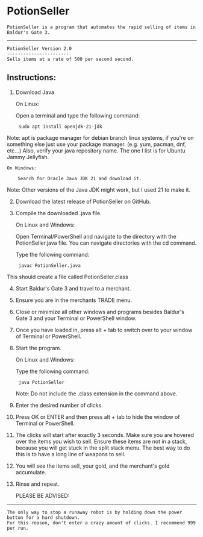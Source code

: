# PotionSeller 

	PotionSeller is a program that automates the rapid selling of items in Baldur's Gate 3.
----------------------------------------------------------------------------------------------------		

	PotionSeller Version 2.0
	-----------------------
	Sells items at a rate of 500 per second second.


Instructions:
------------------------------------------------------------------------------------------
1. Download Java

	On Linux:
		
	Open a terminal and type the following command:

		sudo apt install openjdk-21-jdk
	
Note: apt is package manager for debian branch linux systems,
if you're on something else just use your package manager. (e.g. yum, pacman, dnf, etc...)
Also, verify your java repository name. The one I list is for Ubuntu Jammy Jellyfish.

	On Windows:

		Search for Oracle Java JDK 21 and download it.

Note: Other versions of the Java JDK might work, but I used 21 to make it.


2. Download the latest release of PotionSeller on GitHub.


3. Compile the downloaded .java file.

	On Linux and Windows:

	Open Terminal/PowerShell and navigate to the directory with the PotionSeller.java file. 
	You can navigate directories with the cd command.

	Type the following command:

		javac PotionSeller.java

This should create a file called PotionSeller.class


4. Start Baldur's Gate 3 and travel to a merchant.


5. Ensure you are in the merchants TRADE menu.


6. Close or minimize all other windows and programs besides Baldur's Gate 3 and your Terminal or PowerShell window.


7. Once you have loaded in, press alt + tab to switch over to your window of Terminal or PowerShell. 


8. Start the program.

	On Linux and Windows:

	Type the following command:

		java PotionSeller

	Note: Do not include the .class extension in the command above.


9. Enter the desired number of clicks. 


10. Press OK or ENTER and then press alt + tab to hide the window of Terminal or PowerShell.


11. The clicks will start after exactly 3 seconds. Make sure you are hovered over the items you wish to sell.
Ensure these items are not in a stack, because you will get stuck in the split stack menu. The best way to 
do this is to have a long line of weapons to sell.


12. You will see the items sell, your gold, and the merchant's gold accumulate.


13. Rinse and repeat.


	PLEASE BE ADVISED:
---------------------------------------------------------------------------------------------------
	The only way to stop a runaway robot is by holding down the power button for a hard shutdown.
	For this reason, don't enter a crazy amount of clicks. I recommend 999 per run.

